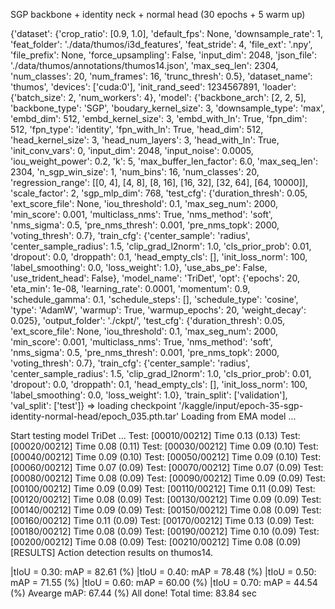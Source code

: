 SGP backbone + identity neck + normal head (30 epochs + 5 warm up)

{'dataset': {'crop_ratio': [0.9, 1.0],
             'default_fps': None,
             'downsample_rate': 1,
             'feat_folder': './data/thumos/i3d_features',
             'feat_stride': 4,
             'file_ext': '.npy',
             'file_prefix': None,
             'force_upsampling': False,
             'input_dim': 2048,
             'json_file': './data/thumos/annotations/thumos14.json',
             'max_seq_len': 2304,
             'num_classes': 20,
             'num_frames': 16,
             'trunc_thresh': 0.5},
 'dataset_name': 'thumos',
 'devices': ['cuda:0'],
 'init_rand_seed': 1234567891,
 'loader': {'batch_size': 2, 'num_workers': 4},
 'model': {'backbone_arch': [2, 2, 5],
           'backbone_type': 'SGP',
           'boudary_kernel_size': 3,
           'downsample_type': 'max',
           'embd_dim': 512,
           'embd_kernel_size': 3,
           'embd_with_ln': True,
           'fpn_dim': 512,
           'fpn_type': 'identity',
           'fpn_with_ln': True,
           'head_dim': 512,
           'head_kernel_size': 3,
           'head_num_layers': 3,
           'head_with_ln': True,
           'init_conv_vars': 0,
           'input_dim': 2048,
           'input_noise': 0.0005,
           'iou_weight_power': 0.2,
           'k': 5,
           'max_buffer_len_factor': 6.0,
           'max_seq_len': 2304,
           'n_sgp_win_size': 1,
           'num_bins': 16,
           'num_classes': 20,
           'regression_range': [[0, 4],
                                [4, 8],
                                [8, 16],
                                [16, 32],
                                [32, 64],
                                [64, 10000]],
           'scale_factor': 2,
           'sgp_mlp_dim': 768,
           'test_cfg': {'duration_thresh': 0.05,
                        'ext_score_file': None,
                        'iou_threshold': 0.1,
                        'max_seg_num': 2000,
                        'min_score': 0.001,
                        'multiclass_nms': True,
                        'nms_method': 'soft',
                        'nms_sigma': 0.5,
                        'pre_nms_thresh': 0.001,
                        'pre_nms_topk': 2000,
                        'voting_thresh': 0.7},
           'train_cfg': {'center_sample': 'radius',
                         'center_sample_radius': 1.5,
                         'clip_grad_l2norm': 1.0,
                         'cls_prior_prob': 0.01,
                         'dropout': 0.0,
                         'droppath': 0.1,
                         'head_empty_cls': [],
                         'init_loss_norm': 100,
                         'label_smoothing': 0.0,
                         'loss_weight': 1.0},
           'use_abs_pe': False,
           'use_trident_head': False},
 'model_name': 'TriDet',
 'opt': {'epochs': 20,
         'eta_min': 1e-08,
         'learning_rate': 0.0001,
         'momentum': 0.9,
         'schedule_gamma': 0.1,
         'schedule_steps': [],
         'schedule_type': 'cosine',
         'type': 'AdamW',
         'warmup': True,
         'warmup_epochs': 20,
         'weight_decay': 0.025},
 'output_folder': './ckpt/',
 'test_cfg': {'duration_thresh': 0.05,
              'ext_score_file': None,
              'iou_threshold': 0.1,
              'max_seg_num': 2000,
              'min_score': 0.001,
              'multiclass_nms': True,
              'nms_method': 'soft',
              'nms_sigma': 0.5,
              'pre_nms_thresh': 0.001,
              'pre_nms_topk': 2000,
              'voting_thresh': 0.7},
 'train_cfg': {'center_sample': 'radius',
               'center_sample_radius': 1.5,
               'clip_grad_l2norm': 1.0,
               'cls_prior_prob': 0.01,
               'dropout': 0.0,
               'droppath': 0.1,
               'head_empty_cls': [],
               'init_loss_norm': 100,
               'label_smoothing': 0.0,
               'loss_weight': 1.0},
 'train_split': ['validation'],
 'val_split': ['test']}
=> loading checkpoint '/kaggle/input/epoch-35-sgp-identity-normal-head/epoch_035.pth.tar'
Loading from EMA model ...

Start testing model TriDet ...
Test: [00010/00212]	Time 0.13 (0.13)
Test: [00020/00212]	Time 0.08 (0.11)
Test: [00030/00212]	Time 0.09 (0.10)
Test: [00040/00212]	Time 0.09 (0.10)
Test: [00050/00212]	Time 0.09 (0.10)
Test: [00060/00212]	Time 0.07 (0.09)
Test: [00070/00212]	Time 0.07 (0.09)
Test: [00080/00212]	Time 0.08 (0.09)
Test: [00090/00212]	Time 0.09 (0.09)
Test: [00100/00212]	Time 0.09 (0.09)
Test: [00110/00212]	Time 0.11 (0.09)
Test: [00120/00212]	Time 0.08 (0.09)
Test: [00130/00212]	Time 0.09 (0.09)
Test: [00140/00212]	Time 0.09 (0.09)
Test: [00150/00212]	Time 0.08 (0.09)
Test: [00160/00212]	Time 0.11 (0.09)
Test: [00170/00212]	Time 0.13 (0.09)
Test: [00180/00212]	Time 0.08 (0.09)
Test: [00190/00212]	Time 0.10 (0.09)
Test: [00200/00212]	Time 0.08 (0.09)
Test: [00210/00212]	Time 0.08 (0.09)
[RESULTS] Action detection results on thumos14.

|tIoU = 0.30: mAP = 82.61 (%)
|tIoU = 0.40: mAP = 78.48 (%)
|tIoU = 0.50: mAP = 71.55 (%)
|tIoU = 0.60: mAP = 60.00 (%)
|tIoU = 0.70: mAP = 44.54 (%)
Avearge mAP: 67.44 (%)
All done! Total time: 83.84 sec

